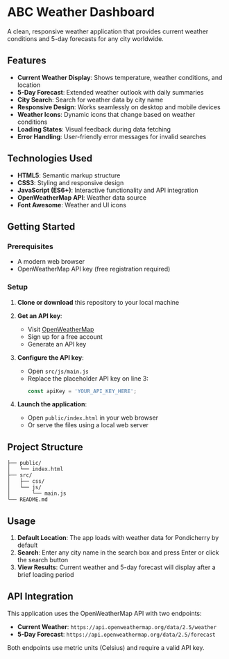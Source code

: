 # ABC Weather Dashboard

A clean, responsive weather application that provides current weather conditions and 5-day forecasts for any city worldwide.

## Features

- **Current Weather Display**: Shows temperature, weather conditions, and location
- **5-Day Forecast**: Extended weather outlook with daily summaries
- **City Search**: Search for weather data by city name
- **Responsive Design**: Works seamlessly on desktop and mobile devices
- **Weather Icons**: Dynamic icons that change based on weather conditions
- **Loading States**: Visual feedback during data fetching
- **Error Handling**: User-friendly error messages for invalid searches

## Technologies Used

- **HTML5**: Semantic markup structure
- **CSS3**: Styling and responsive design
- **JavaScript (ES6+)**: Interactive functionality and API integration
- **OpenWeatherMap API**: Weather data source
- **Font Awesome**: Weather and UI icons

## Getting Started

### Prerequisites

- A modern web browser
- OpenWeatherMap API key (free registration required)

### Setup

1. **Clone or download** this repository to your local machine

2. **Get an API key**:
   - Visit [OpenWeatherMap](https://openweathermap.org/api)
   - Sign up for a free account
   - Generate an API key

3. **Configure the API key**:
   - Open `src/js/main.js`
   - Replace the placeholder API key on line 3:
     ```javascript
     const apiKey = 'YOUR_API_KEY_HERE';
     ```

4. **Launch the application**:
   - Open `public/index.html` in your web browser
   - Or serve the files using a local web server

## Project Structure

```
├── public/
│   └── index.html     
├── src/
│   ├── css/              
│   └── js/
│       └── main.js     
└── README.md          
```

## Usage

1. **Default Location**: The app loads with weather data for Pondicherry by default
2. **Search**: Enter any city name in the search box and press Enter or click the search button
3. **View Results**: Current weather and 5-day forecast will display after a brief loading period

## API Integration

This application uses the OpenWeatherMap API with two endpoints:

- **Current Weather**: `https://api.openweathermap.org/data/2.5/weather`
- **5-Day Forecast**: `https://api.openweathermap.org/data/2.5/forecast`

Both endpoints use metric units (Celsius) and require a valid API key.

